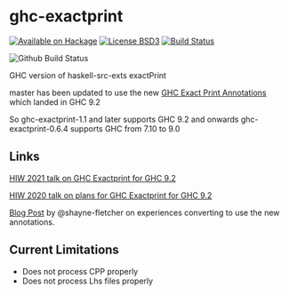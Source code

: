 ghc-exactprint
==============

[![Available on Hackage][badge-hackage]][hackage]
[![License BSD3][badge-license]][license]
[![Build Status][badge-travis]][travis]

![Github Build Status](https://github.com/alanz/ghc-exactprint/actions/workflows/haskell-ci.yml/badge.svg)


[badge-travis]: https://travis-ci.org/alanz/ghc-exactprint.png?branch=master
[travis]: https://travis-ci.org/alanz/ghc-exactprint
[badge-hackage]: https://img.shields.io/hackage/v/ghc-exactprint.svg?dummy
[hackage]: https://hackage.haskell.org/package/ghc-exactprint
[badge-license]: https://img.shields.io/badge/license-BSD3-green.svg?dummy
[license]: https://github.com/alanz/ghc-exactprint/blob/master/LICENSE

GHC version of haskell-src-exts exactPrint

master has been updated to use the new [GHC Exact Print Annotations](https://gitlab.haskell.org/ghc/ghc/-/wikis/api-annotations) which landed in GHC 9.2

So ghc-exactprint-1.1 and later supports GHC 9.2 and onwards
ghc-exactprint-0.6.4 supports GHC from 7.10 to 9.0

Links
-----

[HIW 2021 talk on GHC Exactprint for GHC 9.2](https://alanz.github.io/hiw2021/)

[HIW 2020 talk on plans for GHC Exactprint for GHC 9.2](https://alanz.github.io/hiw2020/)

[Blog Post](https://blog.shaynefletcher.org/2021/05/annotations-in-ghc.html) by @shayne-fletcher on experiences converting to use the new annotations.

Current Limitations
-------------------

* Does not process CPP properly
* Does not process Lhs files properly
